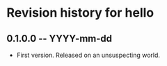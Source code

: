 # Revision history for hello

## 0.1.0.0 -- YYYY-mm-dd

* First version. Released on an unsuspecting world.
